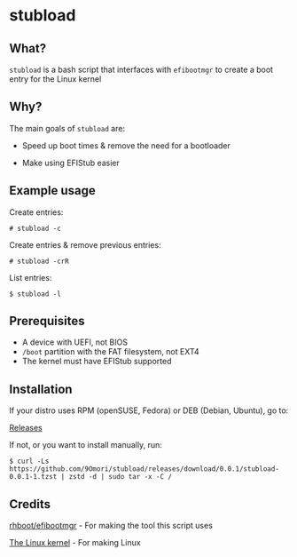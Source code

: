 # stubload

## What?
`stubload` is a bash script that interfaces with `efibootmgr` to create a boot entry for the Linux kernel

## Why?

The main goals of `stubload` are:

* Speed up boot times & remove the need for a bootloader

* Make using EFIStub easier

## Example usage
Create entries:

`# stubload -c`

Create entries & remove previous entries:

`# stubload -crR`

List entries:

`$ stubload -l`

## Prerequisites

* A device with UEFI, not BIOS
* `/boot` partition with the FAT filesystem, not EXT4
* The kernel must have EFIStub supported

## Installation
If your distro uses RPM (openSUSE, Fedora) or DEB (Debian, Ubuntu), go to:

[Releases](https://github.com/9Omori/stubload/releases/latest)

If not, or you want to install manually, run:

`$ curl -Ls https://github.com/9Omori/stubload/releases/download/0.0.1/stubload-0.0.1-1.tzst | zstd -d | sudo tar -x -C /`

## Credits
[rhboot/efibootmgr](https://github.com/rhboot/efibootmgr) - For making the tool this script uses

[The Linux kernel](https://www.kernel.org/) - For making Linux
